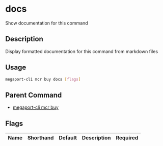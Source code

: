 # docs

Show documentation for this command

## Description

Display formatted documentation for this command from markdown files

## Usage

```sh
megaport-cli mcr buy docs [flags]
```


## Parent Command

* [megaport-cli mcr buy](megaport-cli_mcr_buy.md)
## Flags

| Name | Shorthand | Default | Description | Required |
|------|-----------|---------|-------------|----------|

